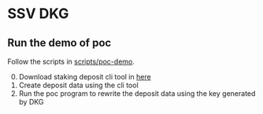 # SSV DKG

## Run the demo of poc
Follow the scripts in [scripts/poc-demo](scripts/poc-demo).

0. Download staking deposit cli tool in [here](https://github.com/ethereum/staking-deposit-cli/releases)
1. Create deposit data using the cli tool
2. Run the poc program to rewrite the deposit data using the key generated by DKG